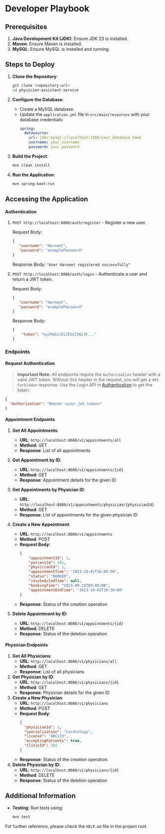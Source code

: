 # Developer Playbook

## Prerequisites

1. **Java Development Kit (JDK)**: Ensure JDK 23 is installed.
2. **Maven**: Ensure Maven is installed.
3. **MySQL**: Ensure MySQL is installed and running.

## Steps to Deploy

1. **Clone the Repository**:
    ```sh
    git clone <repository-url>
    cd physician-assistant-service
    ```

2. **Configure the Database**:
    - Create a MySQL database.
    - Update the `application.yml` file in `src/main/resources` with your database credentials:
        ```yaml
        spring:
          datasource:
            url: jdbc:mysql://localhost:3306/your_database_name
            username: your_username
            password: your_password
        ```

3. **Build the Project**:
    ```sh
    mvn clean install
    ```

4. **Run the Application**:
    ```sh
    mvn spring-boot:run
    ```

## Accessing the Application

#### Authentication

1. `POST http://localhost:8080/auth/register` - Register a new user.

   Request Body:
   ```json
   {
      "username": "Harneet",
      "password": "examplePassword"
   }
   ```
   Response Body: `"User Harneet registered successfully"`

3. `POST http://localhost:8080/auth/login` - Authenticate a user and return a JWT token.

   Request Body:
   ```json
   {
      "username": "Harneet",
      "password": "examplePassword"
   }
    ```
   Response Body:
      ```json
      {
          "token": "eyJhbGciOiJIUzI1NiJ9..."
      }
      ```

### Endpoints

#### Request Authentication
> **Important Note:** All endpoints require the `Authorization` header with a valid JWT token.
> Without this header in the request, you will get a `403 Forbidden` response.
> Use the Login API in [Authentication](#Authentication) to get the token:
   ```json
   {
     "Authorization": "Bearer <your_jwt_token>"
   }
   ```
#### Appointment Endpoints

1. **Get All Appointments**:
    - **URL**: `http://localhost:8080/v1/appointments/all`
    - **Method**: GET
    - **Response**: List of all appointments

2. **Get Appointment by ID**:
    - **URL**: `http://localhost:8080/v1/appointments/{id}`
    - **Method**: GET
    - **Response**: Appointment details for the given ID

3. **Get Appointments by Physician ID**:
    - **URL**: `http://localhost:8080/v1/appointments/physician/{physicianId}`
    - **Method**: GET
    - **Response**: List of appointments for the given physician ID

4. **Create a New Appointment**:
    - **URL**: `http://localhost:8080/v1/appointments`
    - **Method**: POST
    - **Request Body**:
        ```json
        {
            "appointmentId": 1,
            "patientId": 201,
            "physicianId": 1,
            "appointmentTime": "2023-10-01T10:00:00",
            "status": "BOOKED",
            "rescheduledTime": null,
            "bookingTime": "2023-09-25T09:00:00",
            "appointmentEndTime": "2023-10-01T10:30:00"
        }
        ```
    - **Response**: Status of the creation operation

5. **Delete Appointment by ID**:
    - **URL**: `http://localhost:8080/v1/appointments/{id}`
    - **Method**: DELETE
    - **Response**: Status of the deletion operation

#### Physician Endpoints

1. **Get All Physicians**:
    - **URL**: `http://localhost:8080/v1/physicians/all`
    - **Method**: GET
    - **Response**: List of all physicians
2. **Get Physician by ID**:
    - **URL**: `http://localhost:8080/v1/physicians/{id}`
    - **Method**: GET
    - **Response**: Physician details for the given ID
3. **Create a New Physician**:
    - **URL**: `http://localhost:8080/v1/physicians`
    - **Method**: POST
    - **Request Body**:
        ```json
        {
          "physicianId": 1,
          "specialization": "Cardiology",
          "license": "ABC123",
          "acceptingPatients": true,
          "clinicId": 101
        }
        ```
    - **Response**: Status of the creation operation
4. **Delete Physician by ID**:
    - **URL**: `http://localhost:8080/v1/physicians/{id}`
    - **Method**: DELETE
    - **Response**: Status of the deletion operation

## Additional Information

- **Testing**: Run tests using:
    ```sh
    mvn test
    ```

For further reference, please check the `HELP.md` file in the project root.
